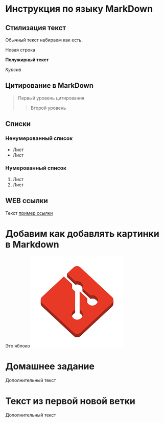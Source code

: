 # Инструкция по языку MarkDown

## Стилизация текст
Обычный текст набираем как есть.

Новая строка

**Полужирный текст**

*Курсив*

## Цитирование в MarkDown
> Первый уровень цитирования
>> Второй уровень 

## Списки
### Ненумерованный список
* Лист 
* Лист

### Нумерованный список
1. Лист
2. Лист

## WEB ссылки
Текст [пример ссылки](http.example.com "Всплывающая подсказака")

# Добавим как добавлять картинки в Markdown
Это яблоко
![Яблоко](image.png)

# Домашнее задание
Дополнительный текст 

# Текст из первой новой ветки
Дополнительный текст 

